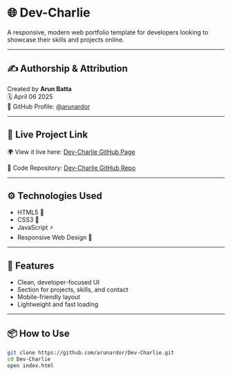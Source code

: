 # 🌐 Dev-Charlie

A responsive, modern web portfolio template for developers looking to showcase their skills and projects online.

---

## ✍️ Authorship & Attribution

Created by **Arun Batta**  
🗓️ April 06 2025  
🔗 GitHub Profile: [@arunardor](https://github.com/arunardor)

---

## 🔗 Live Project Link

🌍 View it live here: [Dev-Charlie GitHub Page](https://arunardor.github.io/Dev-Charlie/)

📁 Code Repository: [Dev-Charlie GitHub Repo](https://github.com/arunardor/Dev-Charlie)

---

## ⚙️ Technologies Used

- HTML5 🧱  
- CSS3 🎨  
- JavaScript ⚡  
- Responsive Web Design 📱

---

## 🚀 Features

- Clean, developer-focused UI
- Section for projects, skills, and contact
- Mobile-friendly layout
- Lightweight and fast loading

---

## 📦 How to Use

```bash
git clone https://github.com/arunardor/Dev-Charlie.git
cd Dev-Charlie
open index.html
